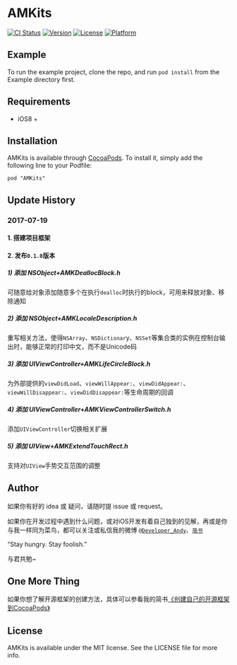 # AMKits

[![CI Status](http://img.shields.io/travis/AndyM129/AMKits.svg?style=flat)](https://travis-ci.org/AndyM129/AMKits)
[![Version](https://img.shields.io/cocoapods/v/AMKits.svg?style=flat)](http://cocoapods.org/pods/AMKits)
[![License](https://img.shields.io/cocoapods/l/AMKits.svg?style=flat)](http://cocoapods.org/pods/AMKits)
[![Platform](https://img.shields.io/cocoapods/p/AMKits.svg?style=flat)](http://cocoapods.org/pods/AMKits)


## Example

To run the example project, clone the repo, and run `pod install` from the Example directory first.



## Requirements

- iOS8 +



## Installation

AMKits is available through [CocoaPods](http://cocoapods.org). To install it, simply add the following line to your Podfile:

```Linux
pod "AMKits"
```



## Update History

### 2017-07-19

#### 1. 搭建项目框架

#### 2. 发布`0.1.0`版本

##### 1) 添加 NSObject+AMKDeallocBlock.h

可随意给对象添加随意多个在执行`dealloc`时执行的block，可用来释放对象、移除通知

##### 2) 添加 NSObject+AMKLocaleDescription.h

重写相关方法，使得`NSArray`、`NSDictionar`y、`NSSet`等集合类的实例在控制台输出时，能够正常的打印中文，而不是Unicode码

##### 3) 添加 UIViewController+AMKLifeCircleBlock.h

为外部提供的`viewDidLoad`、`viewWillAppear:`、`viewDidAppear:`、`viewWillDisappear:`、`viewDidDisappear:`等生命周期的回调

##### 4) 添加 UIViewController+AMKViewControllerSwitch.h

添加`UIViewController`切换相关扩展

##### 5) 添加 UIView+AMKExtendTouchRect.h

支持对`UIView`手势交互范围的调整



## Author

如果你有好的 idea 或 疑问，请随时提 issue 或 request。

如果你在开发过程中遇到什么问题，或对iOS开发有着自己独到的见解，再或是你与我一样同为菜鸟，都可以关注或私信我的微博 [`@Developer_Andy`](http://weibo.com/u/5271489088)、[`简书`](http://www.jianshu.com/users/28d89b68984b/latest_articles)

“Stay hungry. Stay foolish.”

与君共勉~



## One More Thing

如果你想了解开源框架的创建方法，具体可以参看我的简书[《创建自己的开源框架到CocoaPods》](http://www.jianshu.com/p/f39a22252e5f)



## License

AMKits is available under the MIT license. See the LICENSE file for more info.
